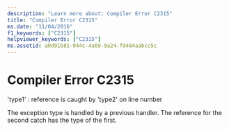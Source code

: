 ```yaml
---
description: "Learn more about: Compiler Error C2315"
title: "Compiler Error C2315"
ms.date: "11/04/2016"
f1_keywords: ["C2315"]
helpviewer_keywords: ["C2315"]
ms.assetid: a0d91b81-944c-4a69-9a24-fd484aabcc5c
---
```

# Compiler Error C2315

'type1' : reference is caught by 'type2' on line number

The exception type is handled by a previous handler. The reference for the second catch has the type of the first.
